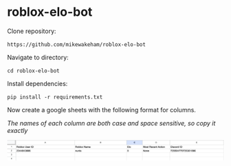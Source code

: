 # roblox-elo-bot

Clone repository:

```
https://github.com/mikewakeham/roblox-elo-bot
```

Navigate to directory:

```
cd roblox-elo-bot
```

Install dependencies:

```
pip install -r requirements.txt
```

Now create a google sheets with the following format for columns.

*The names of each column are both case and space sensitive, so copy it exactly*

![sheets format](assets/sheets_format.png)
